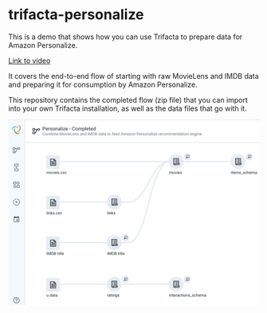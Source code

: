 
# trifacta-personalize

This is a demo that shows how you can use Trifacta to prepare data for Amazon Personalize. 

[Link to video](https://youtu.be/tcNqUAZSzuU)

It covers the end-to-end flow of starting with raw MovieLens and IMDB data and preparing it for consumption by Amazon Personalize.

This repository contains the completed flow (zip file) that you can import into your own Trifacta installation, as well as the data files that go with it.

![media/flow.png](media/flow.png)
